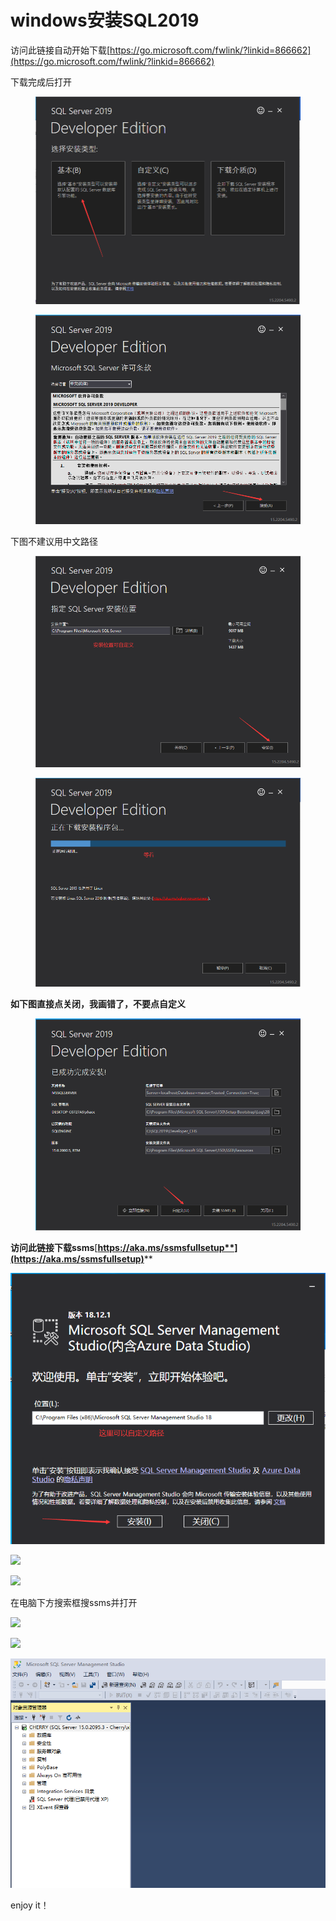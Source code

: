 # windows安装SQL2019

访问此链接自动开始下载[https://go.microsoft.com/fwlink/?linkid=866662](https://go.microsoft.com/fwlink/?linkid=866662)

下载完成后打开

<figure><img src="../.gitbook/assets/ALKJKFX}KZCK$83~_@BARE1.png" alt=""><figcaption></figcaption></figure>

<figure><img src="../.gitbook/assets/PXG_2R[2MSC$]OSRA1R3V8H.png" alt=""><figcaption></figcaption></figure>

下图不建议用中文路径

<figure><img src="../.gitbook/assets/6MY05{OXW7U{2$Z6(I8KLSF.png" alt=""><figcaption></figcaption></figure>

<figure><img src="../.gitbook/assets/1XZC(PK[$4$VWFOG@1DZG{H.png" alt=""><figcaption></figcaption></figure>



**如下图直接点关闭，我画错了，不要点自定义**



<figure><img src="../.gitbook/assets/SIT8$2ODH2}J)W~}A3WB&#x60;T8.png" alt=""><figcaption></figcaption></figure>



**访问此链接下载ssms**[**https://aka.ms/ssmsfullsetup**](https://aka.ms/ssmsfullsetup)****



![](../.gitbook/assets/]B5$H01UKQXJGAJ5V{AHR$J.png)

![](../.gitbook/assets/C9$}H\(68PTC5ITB\){N6}\`$7.png)

![](../.gitbook/assets/\[W954V@\`OH3\~UM0\~P\[LSNY2.png)

在电脑下方搜索框搜ssms并打开

![](../.gitbook/assets/D3J\(%\}D0KRDZ\`1C\`%7UB1UQ.png)

![](../.gitbook/assets/NDKG93UE0P\[S7FBQLO$\(H%W.png)

![](<../.gitbook/assets/WZ]YTB0}]QVDO$1}WIM2}RW (1).png>)

enjoy it！
